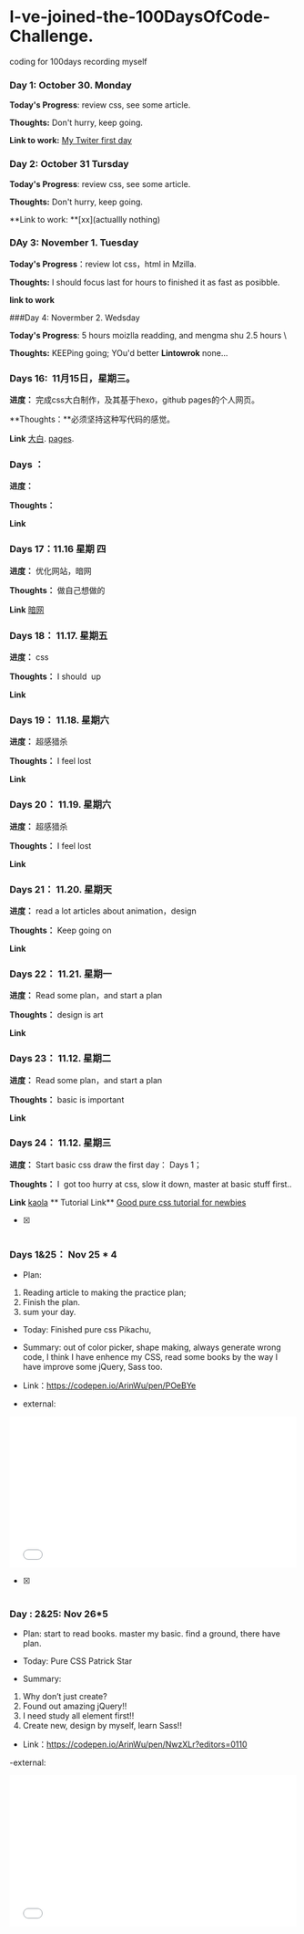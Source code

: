 # I-ve-joined-the-100DaysOfCode-Challenge.
coding for 100days recording myself
### Day 1: October 30. Monday

**Today's Progress**: review css, see some article.

**Thoughts:** Don't hurry, keep going.

**Link to work:** [My Twiter first day](https://twitter.com/healerm16)

### Day 2: October 31 Tursday

**Today's Progress**: review css, see some article.

**Thoughts:** Don't hurry, keep going.

**Link to work: **[xx](actuallly nothing)

### DAy 3: November 1. Tuesday

**Today's Progress**：review lot css，html in Mzilla.
  
**Thoughts:** I should focus last for hours to finished it as fast as posibble.
  
**link to work**

###Day 4: Novermber 2. Wedsday

**Today's Progress**: 5 hours moizlla readding, and mengma shu 2.5 hours \

**Thoughts:** KEEPing going; YOu'd better 
**Lintowrok** none...

### Days 16:  11月15日，星期三。

**进度：** 完成css大白制作，及其基于hexo，github pages的个人网页。

**Thoughts：**必须坚持这种写代码的感觉。

**Link** [大白](https://codepen.io/ArinWu/pen/wPqBNv?editors=1100). [pages](arinwu.github.io).

### Days ： 

**进度：** 

**Thoughts：**

**Link** []()

### Days 17：11.16 星期 四

**进度：** 优化网站，暗网

**Thoughts：** 做自己想做的

**Link** [暗网](https://arinwu.github.io/2017/11/16/%E5%A6%82%E4%BD%95%E8%BF%9B%E5%85%A5%E5%9C%B0%E4%B8%8B%E9%BB%91%E7%BD%91/
)
### Days 18：  11.17. 星期五

**进度：** css 

**Thoughts：** I should  up

**Link** []()

### Days 19：  11.18. 星期六

**进度：** 超感猎杀

**Thoughts：** I feel lost

**Link** []()

### Days 20：  11.19. 星期六

**进度：** 超感猎杀

**Thoughts：** I feel lost

**Link** []()

### Days 21：  11.20. 星期天

**进度：** read a lot articles about animation，design

**Thoughts：** Keep going on 

**Link** []()

### Days 22：  11.21. 星期一

**进度：** Read some plan，and start a plan

**Thoughts：** design is art

**Link** []()

### Days 23：  11.12. 星期二

**进度：** Read some plan，and start a plan

**Thoughts：** basic is important

**Link** []()


### Days 24：  11.12. 星期三

**进度：** Start basic css draw the first day： Days 1；

**Thoughts：** I  got too hurry at css, slow it down, master at basic stuff first..

**Link** [kaola](https://codepen.io/ArinWu/pen/gXedqL?editors=1100)
** Tutorial Link** [Good pure css tutorial for newbies ](https://medium.com/coding-artist/a-beginners-guide-to-pure-css-images-ef9a5d069dd2)

- [x] #
### Days 1&25： Nov 25 * 4
- Plan: 
1. Reading article to making the practice plan;
2. Finish the plan.
3. sum your day.
- Today: Finished pure css Pikachu,

- Summary: out of color picker, shape making, always generate wrong code, I think I have enhence my CSS, read some books by the way I have improve some jQuery, Sass too.

- Link：https://codepen.io/ArinWu/pen/POeBYe

- external:
<iframe height='265' scrolling='no' title='Days:  1&25 Pure CSS Pikachu' src='//codepen.io/ArinWu/embed/POeBYe/?height=265&theme-id=0&default-tab=css,result&embed-version=2' frameborder='no' allowtransparency='true' allowfullscreen='true' style='width: 100%;'>See the Pen <a href='https://codepen.io/ArinWu/pen/POeBYe/'>Days:  1&25 Pure CSS Pikachu</a> by Arin Wu (<a href='https://codepen.io/ArinWu'>@ArinWu</a>) on <a href='https://codepen.io'>CodePen</a>.
</iframe>


- [x] # 
### Day : 2&25: Nov 26*5
- Plan: start to read books. master my basic. find a ground, there have plan.

- Today: Pure CSS Patrick Star

- Summary:
1. Why don’t just create?
2. Found out amazing jQuery!!
3. I need study all element first!!
4. Create new, design by myself, learn Sass!!

- Link：https://codepen.io/ArinWu/pen/NwzXLr?editors=0110

-external: 
<iframe height='265' scrolling='no' title='Days 2&26: Pure CSS Patrick Star' src='//codepen.io/ArinWu/embed/NwzXLr/?height=265&theme-id=0&default-tab=css,result&embed-version=2' frameborder='no' allowtransparency='true' allowfullscreen='true' style='width: 100%;'>See the Pen <a href='https://codepen.io/ArinWu/pen/NwzXLr/'>Days 2&26: Pure CSS Patrick Star</a> by Arin Wu (<a href='https://codepen.io/ArinWu'>@ArinWu</a>) on <a href='https://codepen.io'>CodePen</a>.
</iframe>